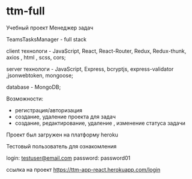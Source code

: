 # ttm-full

Учебный проект Менеджер задач

TeamsTasksManager - full stack


client технологи - JavaScript, React, React-Router, Redux, Redux-thunk, axios ,  html , scss, cors;

server технологи - JavaScript, Express, bcryptjs, express-validator ,jsonwebtoken, mongoose;

database - MongoDB;


Возможности:

  - регистрация/авторизация
  - создание, удаление проекта для задач
  - создание, редактирование, удаление , изменение статуса задачи

Проект был загружен на платформу heroku 

Тестовый пользователь для ознакомления 

login: testuser@email.com
password: password01

ссылка на проект https://ttm-app-react.herokuapp.com/login
